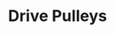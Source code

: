 ---
layout: bom
title: Drive Pulleys
qty: 4
uses:
  - location: A Motor
  - location: B Motor
  - location: Z Motor
  - location: Z Lead Screw
---